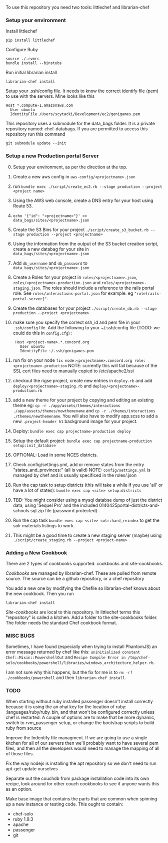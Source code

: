 To use this repository you need two tools: littlechef and librarian-chef

### Setup your environment

Install littlechef

    pip install littlechef

Configure Ruby

    source ./.rvmrc
    bundle install --binstubs


Run initial librarian install

    librarian-chef install

Setup your .ssh/config file. It needs to know the correct identify file (pem) to use with the servers.
Mine looks like this

	Host *.compute-1.amazonaws.com
	  User ubuntu
	  IdentityFile /Users/scytacki/Development/ec2/genigames.pem

This repository uses a submodule for the data_bags folder. It is a private repository named: chef-databags. If you are permitted to access this repository run this command

    git submodule update --init

### Setup a new Production portal Server ###

0. Setup your environment, as per the direction at the top.
0. Create a new aws config in `aws-config/<projectname>.json`
0. run `bundle exec ./script/create_ec2.rb --stage production --project <project name>`
0. Using the AWS web console, create a DNS entry for your host using Route 53.
0. `echo '{"id": "<projectname>"}' >> data_bags/sites/<projectname>.json`
0. Create the S3 Bins for your project `./script/create_s3_bucket.rb --stage production --project <projectname>`
0. Using the information from the output of the S3 bucket creation script, create a new databag for your site in `data_bags/sites/<projectname>.json`
0. Add `db_username` and `db_password` to `data_bags/sites/<projectname>.json`
0. Create a Roles for your project in `roles/<projectname>.json`, `roles/<projectname>-production.json` and `roles/<projectname>-staging.json`. The roles should include a reference to the rails portal role. See `roles/interactions-portal.json` for example. eg `"role[rails-portal-server]"`.
0. Create the databases for your project `./script/create_db.rb --stage production --project <projectname>`
0. make sure you specify the correct ssh_id and pem file in your
   `.ssh/config` file. Add the following to your ~/.ssh/config file (TODO: we could do this
   in `config.cfg`) :

        Host <project-name>.*.concord.org
          User ubuntu
          IdentityFile ~/.ssh/genigames.pem

0. run fix on your node `fix node:<projectname>.concord.org role:<projectname>-production`
    NOTE: currently this will fail because of the SSL cert files need to manually copied to /etc/apache2/ssl
0. checkout the rigse project, create new entries in `deploy.rb` and add `deploy/<projectname>-staging.rb` and `deploy/<projectname>-production.rb`
0. add a new theme for your project by copying and editing an existing
   theme eg: `cp -r ./app/assets/themes/interactions ./app/assets/themes/newthemename` and `cp -r ./themes/interactions ./themes/newthemename`.  You will also have to modify app.scss to add a new `.project-header h1` background image for your project.
0. Deploy: `bundle exec cap projectname-production deploy`
0. Setup the default project: `bundle exec cap projectname-production setup:init_database`
0. OPTIONAL: Load in some NCES districts.
  0. Check config/settings.yml, add or remove states from the entry "states_and_provinces:" (all is valid) 
     NOTE: `config/settings.yml` is managed by chef and is usually specificed in the roles/<projectname>.json
  0. Run the cap task to setup districts (this will take a while if you use 'all' or have a lot of states): `bundle exec cap <site> setup:districts`
  0. TBD: You might consider using a mysql databse dump of just the
     district data, using 'Sequel Pro' and the included
0140425portal-districts-and-schools.sql.zip file (password protected) 
0. Run the cap task `bundle exec cap <site> solr:hard_reindex` to get the solr
   materials listings to work.
0. This might be a good time to create a new staging server (maybe)
   using `./script/create_staging.rb --project <project-name>`


### Adding a New Cookbook

There are 2 types of cookbooks supported: cookbooks and site-cookbooks.

*Cookbooks* are managed by librarian-chef. These are pulled from remote source. The source can be a github
repository, or a chef repository

You add a new one by modifying the Chefile so librarian-chef knows about the new cookbook. Then
you run

    librarian-chef install

*Site-cookbooks* are local to this repository. In littlechef terms this "repository" is called a kitchen.
Add a folder to the site-cookbooks folder. The folder needs the standard Chef cookbook format.


### MISC BUGS

Sometimes, I have found (especially when trying to install PhantomJS) an error message returned by
chef like this: `uninitialized constant Chef::Mixin::PowershellOut` and `Recipe Compile Error in /tmp/chef-solo/cookbooks/powershell/libraries/windows_architecture_helper.rb`.

I am not sure why this happens, but the fix for me is to `rm -rf ./cookbooks/powershell` and then `librarian-chef install`.

### TODO

When starting without ruby installed passenger doesn't install correctly because it is using the an ohai
key for the location of ruby: :languages/ruby/ruby_bin, and that won't be configured correctly unless chef
is restarted. A couple of options are to make that be more dynamic, switch to rvm_passenger setup, or change the
bootstrap scripts to build ruby from source

Improve the Indentify file managment. If we are going to use a single kitchen for all of our servers then we'll probably
want to have several pem files, and then all the developers would need to manage the mapping of all of those files.

Fix the way nodejs is installing the apt repository so we don't need to run apt-get update ourselves

Separate out the couchdb from package installation code into its own recipe, look around for other couch
cookbooks to see if anyone wants this as an option.

Make base image that contains the parts that are common when spinning up a new instance or testing code. This ought to
contain:

- chef-solo
- ruby 1.9.3
- apache
- passenger
- git
